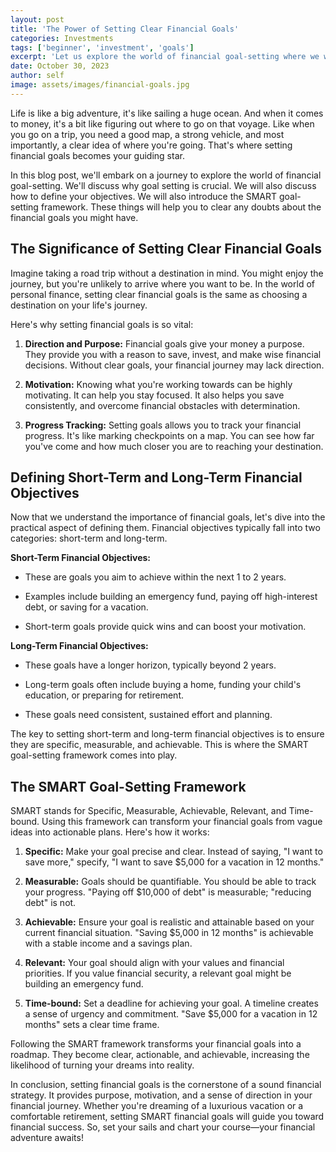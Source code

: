 ```yaml
---
layout: post
title: 'The Power of Setting Clear Financial Goals'
categories: Investments
tags: ['beginner', 'investment', 'goals']
excerpt: 'Let us explore the world of financial goal-setting where we will discuss the power of SMART goal-setting for financial goals.'
date: October 30, 2023
author: self
image: assets/images/financial-goals.jpg
---
```


Life is like a big adventure, it's like sailing a huge ocean. And when it comes to money, it's a bit like figuring out where to go on that voyage. Like when you go on a trip, you need a good map, a strong vehicle, and most importantly, a clear idea of where you're going. That's where setting financial goals becomes your guiding star.

In this blog post, we'll embark on a journey to explore the world of financial goal-setting. We'll discuss why goal setting is crucial. We will also discuss how to define your objectives. We will also introduce the SMART goal-setting framework. These things will help you to clear any doubts about the financial goals you might have.

## The Significance of Setting Clear Financial Goals

Imagine taking a road trip without a destination in mind. You might enjoy the journey, but you're unlikely to arrive where you want to be. In the world of personal finance, setting clear financial goals is the same as choosing a destination on your life's journey.

Here's why setting financial goals is so vital:

1. **Direction and Purpose:** Financial goals give your money a purpose. They provide you with a reason to save, invest, and make wise financial decisions. Without clear goals, your financial journey may lack direction.

2. **Motivation:** Knowing what you're working towards can be highly motivating. It can help you stay focused. It also helps you save consistently, and overcome financial obstacles with determination.

3. **Progress Tracking:** Setting goals allows you to track your financial progress. It's like marking checkpoints on a map. You can see how far you've come and how much closer you are to reaching your destination.

## Defining Short-Term and Long-Term Financial Objectives

Now that we understand the importance of financial goals, let's dive into the practical aspect of defining them. Financial objectives typically fall into two categories: short-term and long-term.

**Short-Term Financial Objectives:**

- These are goals you aim to achieve within the next 1 to 2 years.

- Examples include building an emergency fund, paying off high-interest debt, or saving for a vacation.

- Short-term goals provide quick wins and can boost your motivation.

**Long-Term Financial Objectives:**

- These goals have a longer horizon, typically beyond 2 years.

- Long-term goals often include buying a home, funding your child's education, or preparing for retirement.

- These goals need consistent, sustained effort and planning.

The key to setting short-term and long-term financial objectives is to ensure they are specific, measurable, and achievable. This is where the SMART goal-setting framework comes into play.

## The SMART Goal-Setting Framework

SMART stands for Specific, Measurable, Achievable, Relevant, and Time-bound. Using this framework can transform your financial goals from vague ideas into actionable plans. Here's how it works:

1. **Specific:** Make your goal precise and clear. Instead of saying, "I want to save more," specify, "I want to save $5,000 for a vacation in 12 months."

2. **Measurable:** Goals should be quantifiable. You should be able to track your progress. "Paying off $10,000 of debt" is measurable; "reducing debt" is not.

3. **Achievable:** Ensure your goal is realistic and attainable based on your current financial situation. "Saving $5,000 in 12 months" is achievable with a stable income and a savings plan.

4. **Relevant:** Your goal should align with your values and financial priorities. If you value financial security, a relevant goal might be building an emergency fund.

5. **Time-bound:** Set a deadline for achieving your goal. A timeline creates a sense of urgency and commitment. "Save $5,000 for a vacation in 12 months" sets a clear time frame.

Following the SMART framework transforms your financial goals into a roadmap. They become clear, actionable, and achievable, increasing the likelihood of turning your dreams into reality.

In conclusion, setting financial goals is the cornerstone of a sound financial strategy. It provides purpose, motivation, and a sense of direction in your financial journey. Whether you're dreaming of a luxurious vacation or a comfortable retirement, setting SMART financial goals will guide you toward financial success. So, set your sails and chart your course—your financial adventure awaits!
